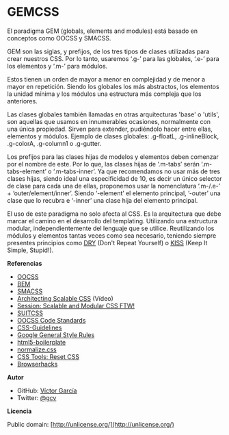 GEMCSS
======

El paradigma GEM (globals, elements and modules) está basado en conceptos como OOCSS y SMACSS.

GEM son las siglas, y prefijos, de los tres tipos de clases utilizadas para crear nuestros CSS. Por lo tanto, usaremos ‘.g-’ para las globales, ‘.e-’ para los elementos y ‘.m-’ para módulos.

Estos tienen un orden de mayor a menor en complejidad y de menor a mayor en repetición. Siendo los globales los más abstractos, los elementos la unidad mínima y los módulos una estructura más compleja que los anteriores.

Las clases globales también llamadas en otras arquitecturas 'base' o 'utils', son aquellas que usamos en innumerables ocasiones, normalmente con una única propiedad. Sirven para extender, pudiéndolo hacer entre ellas, elementos y módulos. Ejemplo de clases globales: .g-floatL,  .g-inlineBlock, .g-colorA, .g-column1 o .g-gutter.

Los prefijos para las clases hijas de modelos y elementos deben comenzar por el nombre de este. Por lo que, las clases hijas de ‘.m-tabs’ serán ‘.m-tabs-element’ o ‘.m-tabs-inner’. Ya que recomendamos no usar más de tres clases hijas, siendo ideal una especificidad de 10, es decir un único selector de clase para cada una de ellas, proponemos usar la nomenclatura ‘.m-/.e-’ + ‘outer/element/inner’. Siendo ‘-element’ el elemento principal, ’-outer’ una clase que lo recubra e ‘-inner’ una clase hija del elemento principal.

El uso de este paradigma no solo afecta al CSS. Es la arquitectura que debe marcar el camino en el desarrollo del templating. Utilizando una estructura modular, independientemente del lenguaje que se utilice. Reutilizando los módulos y elementos tantas veces como sea necesario, teniendo siempre presentes principios como [DRY](http://es.wikipedia.org/wiki/No_te_repitas) (Don't Repeat Yourself) o [KISS](http://es.wikipedia.org/wiki/Principio_KISS) (Keep It Simple, Stupid!).


**Referencias**

* [OOCSS](https://github.com/stubbornella/oocss/wiki)
* [BEM](http://bem.info/)
* [SMACSS](http://smacss.com/)
* [Architecting Scalable CSS](http://vimeo.com/70041549) (Vídeo)
* [Session: Scalable and Modular CSS FTW!](http://oredev.org/2012/sessions/scalable-and-modular-css-ftw)
* [SUITCSS](https://github.com/suitcss/suit)
* [OOCSS Code Standards](https://github.com/stubbornella/oocss-code-standards)
* [CSS-Guidelines](https://github.com/csswizardry/CSS-Guidelines)
* [Google General Style Rules](http://google-styleguide.googlecode.com/svn/trunk/htmlcssguide.xml#General_Style_Rules)
* [html5-boilerplate](https://github.com/h5bp/html5-boilerplate)
* [normalize.css](https://github.com/necolas/normalize.css)
* [CSS Tools: Reset CSS](http://meyerweb.com/eric/tools/css/reset/)
* [Browserhacks](http://browserhacks.com/)

**Autor**

* GitHub: [Víctor García](https://github.com/gc-victor)
* Twitter: [@gcv](http://twitter.com/gcv) 

**Licencia**

Public domain: [http://unlicense.org/](http://unlicense.org/)

